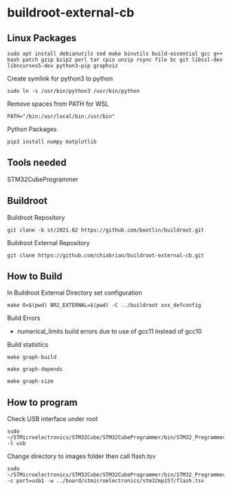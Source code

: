 # buildroot-external-cb

## Linux Packages

```
sudo apt install debianutils sed make binutils build-essential gcc g++ bash patch gzip bzip2 perl tar cpio unzip rsync file bc git libssl-dev libncurses5-dev python3-pip graphviz
```

Create symlink for python3 to python

```
sudo ln -s /usr/bin/python3 /usr/bin/python
```

Remove spaces from PATH for WSL

```
PATH="/bin:/usr/local/bin:/usr/bin"
```

Python Packages
```
pip3 install numpy matplotlib
```

## Tools needed
STM32CubeProgrammer

## Buildroot
Buildroot Repository
```
git clone -b st/2021.02 https://github.com/bootlin/buildroot.git
```
Buildroot External Repository
```
git clone https://github.com/chiabrian/buildroot-external-cb.git
```

## How to Build
In Buildroot External Directory set configuration
```
make O=$(pwd) BR2_EXTERNAL=$(pwd) -C ../buildroot xxx_defconfig
```

Build Errors
* numerical_limits build errors due to use of gcc11 instead of gcc10

Build statistics
```
make graph-build
```
```
make graph-depends
```
```
make graph-size
```

## How to program
Check USB interface under root
```
sudo ~/STMicroelectronics/STM32Cube/STM32CubeProgrammer/bin/STM32_Programmer_CLI -l usb
```

Change directory to images folder then call flash.tsv
```
sudo ~/STMicroelectronics/STM32Cube/STM32CubeProgrammer/bin/STM32_Programmer_CLI -c port=usb1 -w ../board/stmicroelectronics/stm32mp157/flash.tsv
```
